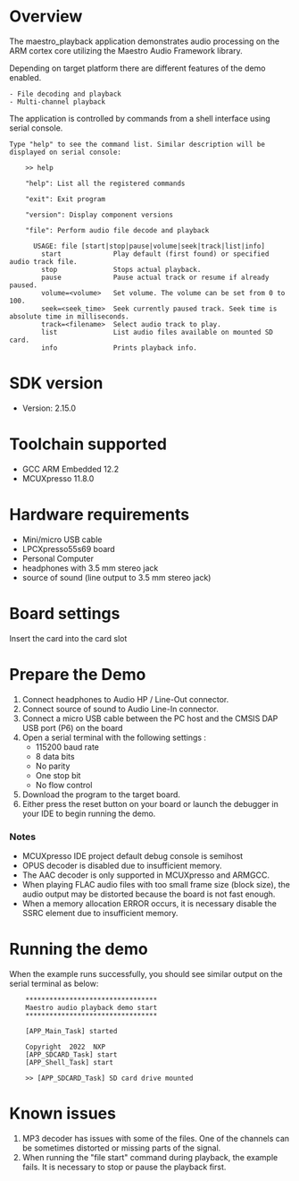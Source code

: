 Overview
========
The maestro_playback application demonstrates audio processing on the ARM cortex core
utilizing the Maestro Audio Framework library.

Depending on target platform there are different features of the demo enabled.

    - File decoding and playback
    - Multi-channel playback

The application is controlled by commands from a shell interface using serial console.

```
Type "help" to see the command list. Similar description will be displayed on serial console:

    >> help

    "help": List all the registered commands

    "exit": Exit program

    "version": Display component versions

    "file": Perform audio file decode and playback

      USAGE: file [start|stop|pause|volume|seek|track|list|info]
        start             Play default (first found) or specified audio track file.
        stop              Stops actual playback.
        pause             Pause actual track or resume if already paused.
        volume=<volume>   Set volume. The volume can be set from 0 to 100.
        seek=<seek_time>  Seek currently paused track. Seek time is absolute time in milliseconds.
        track=<filename>  Select audio track to play.
        list              List audio files available on mounted SD card.
        info              Prints playback info.
```


SDK version
===========
- Version: 2.15.0

Toolchain supported
===================
- GCC ARM Embedded  12.2
- MCUXpresso  11.8.0

Hardware requirements
=====================
- Mini/micro USB cable
- LPCXpresso55s69 board
- Personal Computer
- headphones with 3.5 mm stereo jack
- source of sound (line output to 3.5 mm stereo jack)

Board settings
==============
Insert the card into the card slot

Prepare the Demo
================
1. Connect headphones to Audio HP / Line-Out connector.
2. Connect source of sound to Audio Line-In connector.
3. Connect a micro USB cable between the PC host and the CMSIS DAP USB port (P6) on the board
4. Open a serial terminal with the following settings :
    - 115200 baud rate
    - 8 data bits
    - No parity
    - One stop bit
    - No flow control
5. Download the program to the target board.
6. Either press the reset button on your board or launch the debugger in your IDE to begin
   running the demo.

### Notes
- MCUXpresso IDE project default debug console is semihost
- OPUS decoder is disabled due to insufficient memory.
- The AAC decoder is only supported in MCUXpresso and ARMGCC.
- When playing FLAC audio files with too small frame size (block size), the audio output
  may be distorted because the board is not fast enough.
- When a memory allocation ERROR occurs, it is necessary disable the SSRC element due to
  insufficient memory.

Running the demo
================
When the example runs successfully, you should see similar output on the serial
terminal as below:
```
    *********************************
    Maestro audio playback demo start
    *********************************

    [APP_Main_Task] started

    Copyright  2022  NXP
    [APP_SDCARD_Task] start
    [APP_Shell_Task] start

    >> [APP_SDCARD_Task] SD card drive mounted
```

# Known issues
1. MP3 decoder has issues with some of the files. One of the channels can be sometimes
   distorted or missing parts of the signal.
2. When running the "file start" command during playback, the example fails. It is necessary to stop or pause the playback first.
